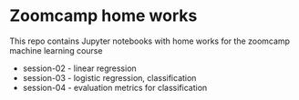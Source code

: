 # Zoomcamp home works
This repo contains Jupyter notebooks with home works for the zoomcamp machine learning course

- session-02 - linear regression
- session-03 - logistic regression, classification
- session-04 - evaluation metrics for classification
